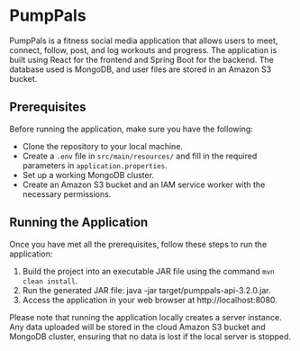 # PumpPals

PumpPals is a fitness social media application that allows users to meet, connect, follow, post, and log workouts and progress. The application is built using React for the frontend and Spring Boot for the backend. The database used is MongoDB, and user files are stored in an Amazon S3 bucket.

## Prerequisites

Before running the application, make sure you have the following:

- Clone the repository to your local machine.
- Create a `.env` file in `src/main/resources/` and fill in the required parameters in `application.properties`.
- Set up a working MongoDB cluster.
- Create an Amazon S3 bucket and an IAM service worker with the necessary permissions.

## Running the Application

Once you have met all the prerequisites, follow these steps to run the application:

1. Build the project into an executable JAR file using the command `mvn clean install`.
2. Run the generated JAR file: java -jar target/pumppals-api-3.2.0.jar.
3. Access the application in your web browser at http://localhost:8080.

Please note that running the application locally creates a server instance. Any data uploaded will be stored in the cloud Amazon S3 bucket and MongoDB cluster, ensuring that no data is lost if the local server is stopped.
